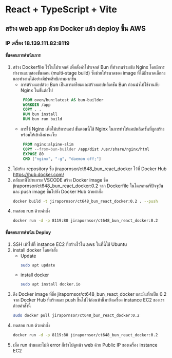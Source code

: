 # React + TypeScript + Vite
## สร้าง web app ด้วย Docker แล้ว deploy ขึ้น AWS
### IP เครื่อง  18.139.111.82:8119
#### ขั้นตอนการดำเนินการ
1. สร้าง Dockerfile ไว้ในโปรเจกต์ เพื่อตั้งค่าโปรเจกต์ Bun ที่ทำงานร่วมกับ Nginx โดยมีการทำงานแบบสองขั้นตอน (multi-stage build) ซึ่งช่วยให้ขนาดของ image ที่ได้มีขนาดเล็กลง และทำงานได้อย่างมีประสิทธิภาพมากขึ้น
   - การสร้างแอปด้วย Bun เป็นการเตรียมและสร้างแอปพลิเคชัน Bun ก่อนนำไปใช้งานกับ Nginx ในขั้นต่อไป
     ```dockerfile
      FROM oven/bun:latest AS bun-builder
      WORKDIR /app
      COPY . .
      RUN bun install
      RUN bun run build
     ```
   - การใช้ Nginx เพื่อให้บริการแอป ขั้นตอนนี้ใช้ Nginx ในการทำให้แอปพลิเคชันที่ถูกสร้างพร้อมให้เข้าถึงผ่านเว็บ
     ```dockerfile
      FROM nginx:alpine-slim
      COPY --from=bun-builder /app/dist /usr/share/nginx/html
      EXPOSE 80
      CMD ["nginx", "-g", "daemon off;"]
     ```
2. ไปสร้าง repository ชื่อ jirapornsor/ct648_bun_react_docker ไว้ที่ Docker Hub https://hub.docker.com/ 
3. กลับมาที่โปรแกรม VSCODE สร้าง Docker image ชื่อ jirapornsor/ct648_bun_react_docker:0.2 จาก Dockerfile ในไดเรกทอรีปัจจุบัน และ push image ขึ้นไปยัง Docker Hub ด้วยคำสั่ง
   ```bash
   docker build -t jirapornsor/ct648_bun_react_docker:0.2 . --push 
   ```
4. ทดสอบ run ด้วยคำสั่ง
   ```bash
   docker run -d -p 8119:80 jirapornsor/ct648_bun_react_docker:0.2
   ```
#### ขั้นตอนการดำเนิน Deploy
1. SSH เข้าไปที่ instance EC2 ที่สร้างไว้ใน aws ในที่นี้ใช้ Ubuntu 
2. install docker โดยคำสั่ง
   - Update 
     ```bash
     sudo apt update
     ```
   - install docker
     ```bash
     sudo apt install docker.io
     ```
3. ดึง Docker image ที่ชื่อ jirapornsor/ct648_bun_react_docker และมีแท็กเป็น 0.2 จาก Docker Hub ที่สร้างและ push ขึ้นไปไว้ก่อนห้านี้มายังเครื่อง instance EC2 ของเรา ด้วยคำสั่งนี้
   ```bash
   sudo docker pull jirapornsor/ct648_bun_react_docker:0.2
   ```
4. ทดสอบ run ด้วยคำสั่ง
   ```bash
   docker run -d -p 8119:80 jirapornsor/ct648_bun_react_docker:0.2
   ```
5. เมื่อ run ผ่านและไม่มี error ก็เข้าไปดูหน้า web ด้วย Public IP ของเครื่อง instance EC2
